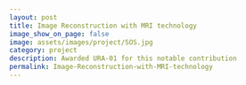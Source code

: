 ```yaml
---
layout: post
title: Image Reconstruction with MRI technology
image_show_on_page: false
image: assets/images/project/SOS.jpg
category: project
description: Awarded URA-01 for this notable contribution
permalink: Image-Reconstruction-with-MRI-technology
---
```

